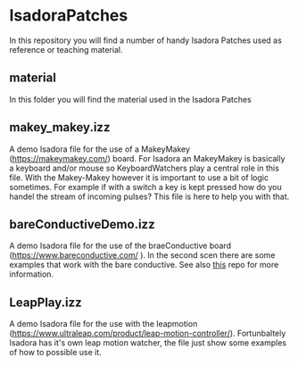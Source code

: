# IsadoraPatches

In this repository you will find a number of handy Isadora Patches used as reference or teaching material.

## material

In this folder you will find the material used in the Isadora Patches

## makey_makey.izz

A demo Isadora file for the use of a MakeyMakey (https://makeymakey.com/) board. For Isadora an MakeyMakey is basically a keyboard and/or mouse so KeyboardWatchers play a central role in this file. With the Makey-Makey however it is important to use a bit of logic sometimes. For example if with a switch a key is kept pressed how do you handel the stream of incoming pulses? This file is here to help you with that.


## bareConductiveDemo.izz

A demo Isadora file for the use of the braeConductive board (https://www.bareconductive.com/ ).
In the second scen there are some examples that work with the bare conductive.
See also [this](https://github.com/hku-ect/BareConductive) repo for more information.

## LeapPlay.izz

A demo Isadora file for the use with the leapmotion (https://www.ultraleap.com/product/leap-motion-controller/). Fortunbaltely Isadora has it's own leap motion watcher, the file just show some examples of how to possible use it.


